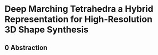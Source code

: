 # Deep Marching Tetrahedra a Hybrid Representation for High-Resolution 3D Shape Synthesis

## 0 Abstraction







